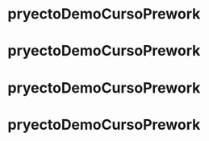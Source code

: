 # pryectoDemoCursoPrework
# pryectoDemoCursoPrework
# pryectoDemoCursoPrework
# pryectoDemoCursoPrework
